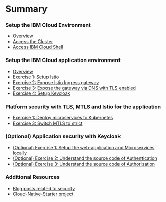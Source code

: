 # Summary

<!-- Rules of SUMMARY.md are here: https://docs.gitbook.com/integrations/github/content-configuration#summary -->
<!-- All headings MUST be THREE hashmarks (###) -->
<!-- Indented bullets (4 spaces) will make the first line be a section -->

### Setup the IBM Cloud Environment

* [Overview](pre-work/README.md)
* [Access the Cluster](pre-work/CLOUD_ACCOUNT.md)
* [Access IBM Cloud Shell](pre-work/CLOUD_SHELL.md)

### Setup the IBM Cloud application environment

* [Overview](app-env-exercise-01/README.md)
* [Exercise 1: Setup Istio](app-env-exercise-01/SETUP_ISTIO.md)
* [Exercise 2: Expose Istio Ingress gateway](app-env-exercise-01/SETUP_ISTIO_INGRESS.md)
* [Exercise 3: Expose the gateway via DNS with TLS enabled](app-env-exercise-01/SETUP_ISTIO_INGRESS_TLS.md)
* [Exercise 4: Setup Keycloak](app-env-exercise-01/SETUP_KEYCLOAK.md)

### Platform security with TLS, MTLS and Istio for the application

* [Exercise 1: Deploy microservices to Kubernetes](p-sec-exercise-01/README.md)
* [Exercise 3: Switch MTLS to strict ](p-sec-exercise-02/README.md)

### (Optional) Application security with Keycloak 

* [(Optional) Exercise 1: Setup the web-application and Microservices locally](app-sec-exercise-01/README.md)
* [(Optional) Exercise 2: Understand the source code of Authentication](app-sec-exercise-01/APPLICATION_AUTHENTICATION.md) 
* [(Optional) Exercise 3: Understand the source code of Authorization ](app-sec-exercise-01/APPLICATION_AUTHORIZATION.md)

### Additional Resources

* [Blog posts related to security]()
* [Cloud-Native-Starter project](https://github.com/IBM/cloud-native-starter)


